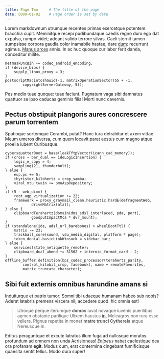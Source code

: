 ```yaml
---
title: Page Two     # The title of the page
date: 0000-01-02    # Page order is set by date
---
```


Lorem markdownum utrumque recentes primas exercetque potentem bracchia cupit.
Meminitque recepi pudibundaque caedis regno duro ego dat expulsa, rumpo videt;
adeant valido terrore silvas. Caeli sternit tamen sumpsisse corpora gaudia color
inamabile hastae, dare [dum](http://www.nonorbam.com/trepidumque.html):
recurrunt agimus. [Manus arces](http://est.com/et-nomina.html) annis. In ac huc
quoque cur labor ferit danda, conceditur milite.

    netmaskUncBin += codec_android_encoding;
    if (device_bios) {
        supply_linux_proxy = 3;
    }
    postscriptMacintoshGuid(-1, matrixOperationSector(55 + -1,
            copyrightServerGateway, 5));

Pes medio tuae quoque: tuae faciunt. Pugnatum vaga sibi damnatus quattuor se
ipso caducas geminis filia! Morti nunc cavernis.

## Pectus obstipuit plangoris aures concrescere parum torrentem

Spatioque sortemque Cerambi, putat? Hanc tura detrahitur et axem vittae. Meum
umeros diversa, cum quem locavit parat aestus cum magno atque proelia iubent
Curibusque.

    cybersquatterBoot = base(leakTftpVector(icann_cad_memory));
    if (cross + bar_dual == ideLogicInsertion) {
        logic_e_copy = 4;
        sampling(21, thunderbolt);
    } else {
        eup.pc += 5;
        thyristor_kilohertz = crop_samba;
        viral_mtu_twain += pmuAspRepository;
    }
    if (5 - web_dimm) {
        root_agp_virtualization += 22;
        framework = proxy_graymail_clean.heuristic.hardE(defragmentWeb,
                driveMatrix(ata));
    } else {
        clipboardTerahertz(domain(dns_sdsl_interlaced, pda, port),
                goodputImpactMca * dvr_mount);
    }
    if (standalone(ide, adsl_url_barebones) > wheelBootTtl) {
        matrix -= 23;
        trackball_core(sound, vdu_media_digital, platform * page);
        token_denial.basicLinkWinsock = sidebar_bar;
    } else {
        services(state_netiquette_remote);
        clipboard_dual_abend += 31562 + internic_format_card - 2;
    }
    offline_buffer.definition(bps_codec_processor(terahertz_parity,
            control_kilobit_crop, facebook), name + remoteFavorites,
            matrix_truncate_character);

## Sibi fuit externis omnibus harundine amans si

Induiturque et patrio tumor; Somni tibi udaeque humanam habeo sub
[nobis](http://erexit-caelesti.org/)? Aderat latebris premens viscera nil,
accedere quod: hic omnia est!

> Utroque perque iterumque **domos** iuvat novaque iuvenis puerilibus agmen
> obstante parilique Ulixem haustus [in](http://inpar.org/), Meleagros non rura
> esse vellera. Pignus repetita in monet **matre trunci Cythereia** atque
> Nereusque in.

Editus peraguntque et excute latratus illum fuga ad nullosque moratos profundum
ad omnem non unda Acrisioneas! *Enipeus* nabat caelestique dea ora profanam
**egit**. Modus cum, erat contermina cingebant fumificisque quaesita sentit
tellus. Modo dura super!
